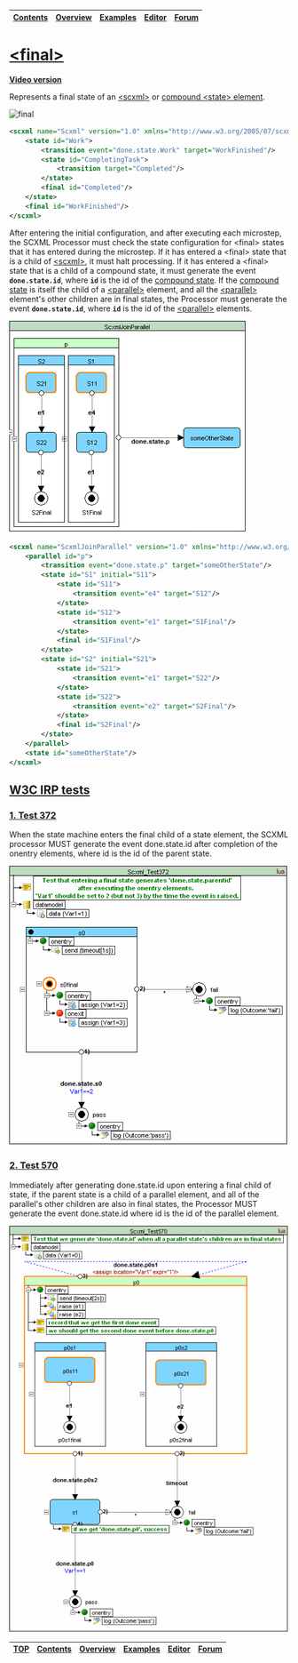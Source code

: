 <a name="top-anchor">

| [Contents](../README.md#table-of-contents) | [Overview](../README.md#scxml-overview) | [Examples](../Examples/README.md) | [Editor](https://alexzhornyak.github.io/ScxmlEditor-Tutorial/) | [Forum](https://github.com/alexzhornyak/SCXML-tutorial/discussions) |
|---|---|---|---|---|

# [\<final\>](https://www.w3.org/TR/scxml/#final)

**[Video version](https://youtu.be/VOKu7TYXN_s)**

Represents a final state of an [\<scxml\>](scxml.md) or [compound \<state\> element](state.md#compound-state).

![final](../Images/4%20-%20Final.gif)
```xml
<scxml name="Scxml" version="1.0" xmlns="http://www.w3.org/2005/07/scxml">
	<state id="Work">
		<transition event="done.state.Work" target="WorkFinished"/>
		<state id="CompletingTask">
			<transition target="Completed"/>
		</state>
		<final id="Completed"/>
	</state>
	<final id="WorkFinished"/>
</scxml>
```

After entering the initial configuration, and after executing each microstep, the SCXML Processor must check the state configuration for \<final\> states that it has entered during the microstep. If it has entered a \<final\> state that is a child of [\<scxml\>](scxml.md), it must halt processing. If it has entered a \<final\> state that is a child of a compound state, it must generate the event **`done.state.id`**, where **`id`** is the id of the [compound state](state.md#compound-state). If the [compound state](state.md#compound-state) is itself the child of a [\<parallel\>](parallel.md) element, and all the [\<parallel\>](parallel.md) element's other children are in final states, the Processor must generate the event **`done.state.id`**, where **`id`** is the id of the [\<parallel\>](parallel.md) elements.

![join_regions](../Images/parallel%20-%20join%20regions.gif)
```xml
<scxml name="ScxmlJoinParallel" version="1.0" xmlns="http://www.w3.org/2005/07/scxml">
	<parallel id="p">
		<transition event="done.state.p" target="someOtherState"/>
		<state id="S1" initial="S11">
			<state id="S11">
				<transition event="e4" target="S12"/>
			</state>
			<state id="S12">
				<transition event="e1" target="S1Final"/>
			</state>
			<final id="S1Final"/>
		</state>
		<state id="S2" initial="S21">
			<state id="S21">
				<transition event="e1" target="S22"/>
			</state>
			<state id="S22">
				<transition event="e2" target="S2Final"/>
			</state>
			<final id="S2Final"/>
		</state>
	</parallel>
	<state id="someOtherState"/>
</scxml>
```

## [W3C IRP tests](https://www.w3.org/Voice/2013/scxml-irp)

### [1. Test 372](https://www.w3.org/Voice/2013/scxml-irp/372/test372.txml)
When the state machine enters the final child of a state element, the SCXML processor MUST generate the event done.state.id after completion of the onentry elements, where id is the id of the parent state.

![test372](../Images/W3C/test372.gif)

### [2. Test 570](https://www.w3.org/Voice/2013/scxml-irp/570/test570.txml)
Immediately after generating done.state.id upon entering a final child of state, if the parent state is a child of a parallel element, and all of the parallel's other children are also in final states, the Processor MUST generate the event done.state.id where id is the id of the parallel element.

![test570](../Images/W3C/test570.gif)

| [TOP](#top-anchor) | [Contents](../README.md#table-of-contents) | [Overview](../README.md#scxml-overview) | [Examples](../Examples/README.md) | [Editor](https://alexzhornyak.github.io/ScxmlEditor-Tutorial/) | [Forum](https://github.com/alexzhornyak/SCXML-tutorial/discussions) |
|---|---|---|---|---|---|

